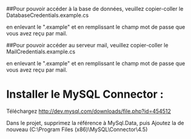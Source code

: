 ##Pour pouvoir accéder à la base de données, veuillez copier-coller le DatabaseCredentials.example.cs 

en enlevant le ".example" et en remplissant le champ mot de passe que vous avez reçu par mail.

##Pour pouvoir accéder au serveur mail, veuillez copier-coller le MailCredentials.example.cs 

en enlevant le ".example" et en remplissant le champ mot de passe que vous avez reçu par mail.

# Installer le MySQL Connector : 

Téléchargez http://dev.mysql.com/downloads/file.php?id=454512

Dans le projet, supprimez la référence à MySql.Data, puis Ajoutez la de nouveau (C:\Program Files (x86)\MySQL\Connector\4.5)